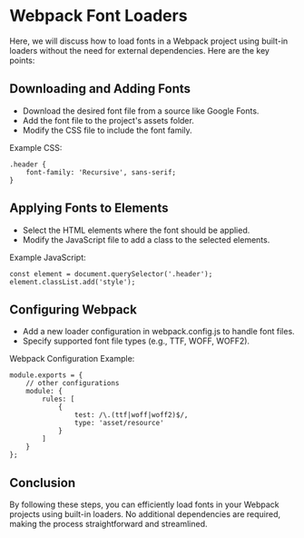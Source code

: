 
Webpack Font Loaders
====================

Here, we will discuss how to load fonts in a Webpack project using built-in loaders without the need for external dependencies. Here are the key points:

Downloading and Adding Fonts
----------------------------

*   Download the desired font file from a source like Google Fonts.
*   Add the font file to the project's assets folder.
*   Modify the CSS file to include the font family.

Example CSS:

    .header {
        font-family: 'Recursive', sans-serif;
    }

Applying Fonts to Elements
--------------------------

*   Select the HTML elements where the font should be applied.
*   Modify the JavaScript file to add a class to the selected elements.

Example JavaScript:

    const element = document.querySelector('.header');
    element.classList.add('style');

Configuring Webpack
-------------------

*   Add a new loader configuration in webpack.config.js to handle font files.
*   Specify supported font file types (e.g., TTF, WOFF, WOFF2).

Webpack Configuration Example:

    module.exports = {
        // other configurations
        module: {
            rules: [
                {
                    test: /\.(ttf|woff|woff2)$/,
                    type: 'asset/resource'
                }
            ]
        }
    };

Conclusion
----------

By following these steps, you can efficiently load fonts in your Webpack projects using built-in loaders. No additional dependencies are required, making the process straightforward and streamlined.